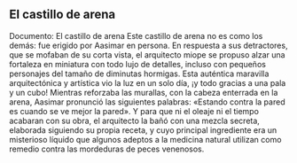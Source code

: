 ## El castillo de arena
Documento: El castillo de arena
Este castillo de arena no es como los demás: fue erigido por Aasimar en persona. En respuesta a sus detractores, que se mofaban de su corta vista, el arquitecto miope se propuso alzar una fortaleza en miniatura con todo lujo de detalles, incluso con pequeños personajes del tamaño de diminutas hormigas. Esta auténtica maravilla arquitectónica y artística vio la luz en un solo día, ¡y todo gracias a una pala y un cubo!
Mientras reforzaba las murallas, con la cabeza enterrada en la arena, Aasimar pronunció las siguientes palabras: «Estando contra la pared es cuando se ve mejor la pared».
Y para que ni el oleaje ni el tiempo acabaran con su obra, el arquitecto la bañó con una mezcla secreta, elaborada siguiendo su propia receta, y cuyo principal ingrediente era un misterioso líquido que algunos adeptos a la medicina natural utilizan como remedio contra las mordeduras de peces venenosos.
